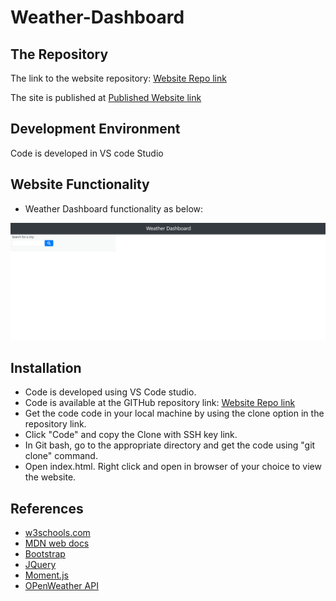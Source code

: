 # Weather-Dashboard

## The Repository

The link to the website repository: [Website Repo link](https://github.com/NavdeepDP/Weather-Dashboard)

The site is published at [Published Website link](https://navdeepdp.github.io/Weather-Dashboard/)

## Development Environment
Code is developed in VS code Studio

## Website Functionality

 - Weather Dashboard functionality as below:

 ![Demo](./assets/images/Weather-Dashboard.gif)



## Installation

- Code is developed using VS Code studio.
- Code is available at the GITHub repository link: [Website Repo link](https://github.com/NavdeepDP/Weather-Dashboard)
- Get the code code in your local machine by using the clone option in the repository link.
- Click "Code" and copy the Clone with SSH key link.
- In Git bash, go to the appropriate directory and get the code using "git clone" command.
- Open index.html. Right click and open in browser of your choice to view the website.



## References

- [w3schools.com](https://www.w3schools.com/)
- [MDN web docs](https://developer.mozilla.org/en-US/docs/Web/JavaScript)
- [Bootstrap](https://getbootstrap.com/docs/4.4/getting-started/introduction/)
- [JQuery](https://api.jquery.com/)
- [Moment.js](https://momentjs.com/)
- [OPenWeather API](https://openweathermap.org/guide)



